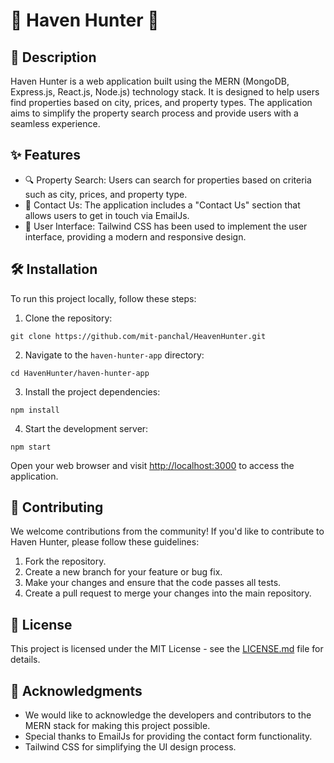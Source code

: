 <body>

  <h1>🏡 Haven Hunter 🏡</h1>

  <h2>📝 Description</h2>

  <p>Haven Hunter is a web application built using the MERN (MongoDB, Express.js, React.js, Node.js) technology stack.
    It is designed to help users find properties based on city, prices, and property types. The application aims to
    simplify the property search process and provide users with a seamless experience.</p>

  <h2>✨ Features</h2>

  <ul>
    <li>🔍 Property Search: Users can search for properties based on criteria such as city, prices, and property type.</li>
    <li>📧 Contact Us: The application includes a "Contact Us" section that allows users to get in touch via EmailJs.</li>
    <li>🎨 User Interface: Tailwind CSS has been used to implement the user interface, providing a modern and responsive
      design.</li>
  </ul>

  <h2>🛠️ Installation</h2>

  <p>To run this project locally, follow these steps:</p>

  <ol>
    <li>Clone the repository:</li>
  </ol>

  <pre><code>git clone https://github.com/mit-panchal/HeavenHunter.git</code></pre>

  <ol start="2">
    <li>Navigate to the <code>haven-hunter-app</code> directory:</li>
  </ol>

  <pre><code>cd HavenHunter/haven-hunter-app</code></pre>

  <ol start="3">
    <li>Install the project dependencies:</li>
  </ol>

  <pre><code>npm install</code></pre>

  <ol start="4">
    <li>Start the development server:</li>
  </ol>

  <pre><code>npm start</code></pre>

  <p>Open your web browser and visit <a href="http://localhost:3000">http://localhost:3000</a> to access the
    application.</p>

  <h2>🤝 Contributing</h2>

  <p>We welcome contributions from the community! If you'd like to contribute to Haven Hunter, please follow these
    guidelines:</p>

  <ol>
    <li>Fork the repository.</li>
    <li>Create a new branch for your feature or bug fix.</li>
    <li>Make your changes and ensure that the code passes all tests.</li>
    <li>Create a pull request to merge your changes into the main repository.</li>
  </ol>

  <h2>📄 License</h2>

  <p>This project is licensed under the MIT License - see the <a href="LICENSE.md">LICENSE.md</a> file for details.
  </p>

  <h2>🙏 Acknowledgments</h2>

  <ul>
    <li>We would like to acknowledge the developers and contributors to the MERN stack for making this project possible.
    </li>
    <li>Special thanks to EmailJs for providing the contact form functionality.</li>
    <li>Tailwind CSS for simplifying the UI design process.</li>
  </ul>

</body>
